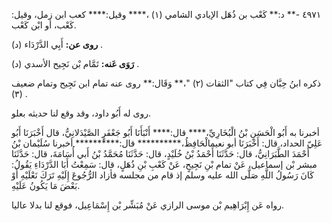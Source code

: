 ٤٩٧١ -** د:** كَعْب بن ذُهَل الإيادي الشامي (١) ،**** وقيل:**** كعب ابن زمل، وقيل: كَعْب، أو ابْن كَعْب.

**روى عن:** أَبِي الدَّرْدَاء (د) .

**رَوَى عَنه:** تَمَّام بْن نَجِيح الأسدي (د) .

ذكره ابنُ حِبَّان فِي كتاب "الثقات (٢) "،** وَقَال:** روى عنه تمام ابن نَجِيح وتمام ضعيف (٣) .

روى له أَبُو داود، وقد وقع لنا حديثه بعلو.

أخبرنا به أَبُو الْحَسَنِ بْنُ الْبُخَارِيِّ،**** قال:**** أَنْبَأَنَا أَبُو جَعْفَرٍ الصَّيْدَلانِيُّ، قال أَخْبَرَنَا أَبُو عَلِيّ الحداد، قال: أَخْبَرَنَا أبو نعيمالْحَافِظُ،********** قال:********** أخبرنا سُلَيْمان بْنُ أَحْمَدَ الطَّبَرَانِيُّ، قال: حَدَّثَنَا أَحْمَدُ بْنُ خُلَيْدٍ، قال: حَدَّثَنَا مُحَمَّدُ بْنُ أَبي أُسَامَةَ، قال: حَدَّثَنَا مبشر بْن إسماعيل، عَنْ تمام بْنِ نَجِيحٍ، عَنْ كَعْبِ بْنِ ذُهَلٍ، قال: سَمِعْتُ أَبَا الدَّرْدَاءِ يَقُولُ: كَانَ رَسُولُ اللَّهِ صَلَّى الله عليه وسلم إذ قام من مجلسه فأزاد الرُّجُوعَ إِلَيْهِ تَرَكَ نَعْلَيْهِ أَوْ بَعْضَ مَا يَكُونُ عَلَيْهِ.

رواه عَن إِبْرَاهِيم بْن موسى الرازي عَنْ مُبَشِّر بْن إِسْمَاعِيل، فوقع لنا بدلا عاليا.